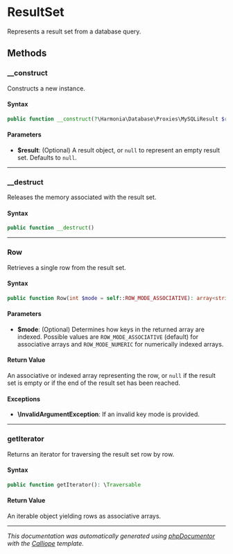 # ResultSet

Represents a result set from a database query.

## Methods

### __construct

Constructs a new instance.

#### Syntax

```php
public function __construct(?\Harmonia\Database\Proxies\MySQLiResult $result = null)
```

#### Parameters

- **$result**: (Optional) A result object, or `null` to represent an empty result set. Defaults to `null`.

---

### __destruct

Releases the memory associated with the result set.

#### Syntax

```php
public function __destruct()
```

---

### Row

Retrieves a single row from the result set.

#### Syntax

```php
public function Row(int $mode = self::ROW_MODE_ASSOCIATIVE): array<string,mixed>|array<int,mixed>|null
```

#### Parameters

- **$mode**: (Optional) Determines how keys in the returned array are indexed. Possible values are `ROW_MODE_ASSOCIATIVE` (default) for associative arrays and `ROW_MODE_NUMERIC` for numerically indexed arrays.

#### Return Value

An associative or indexed array representing the row, or `null` if the result set is empty or if the end of the result set has been reached.

#### Exceptions

- **\InvalidArgumentException**: If an invalid key mode is provided.

---

### getIterator

Returns an iterator for traversing the result set row by row.

#### Syntax

```php
public function getIterator(): \Traversable
```

#### Return Value

An iterable object yielding rows as associative arrays.

---

*This documentation was automatically generated using [phpDocumentor](http://www.phpdoc.org/) with the [Calliope](https://github.com/DaphneWebFramework/Calliope) template.*
